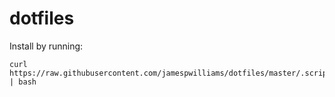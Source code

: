 # dotfiles

Install by running:

```
curl https://raw.githubusercontent.com/jamespwilliams/dotfiles/master/.scripts/setupConfig.sh | bash
```
